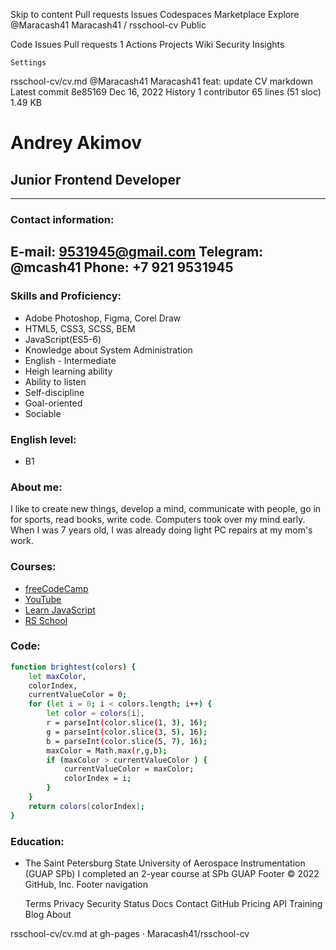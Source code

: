 
Skip to content
Pull requests
Issues
Codespaces
Marketplace
Explore
@Maracash41
Maracash41 /
rsschool-cv
Public

Code
Issues
Pull requests 1
Actions
Projects
Wiki
Security
Insights

    Settings

rsschool-cv/cv.md
@Maracash41
Maracash41 feat: update CV markdown
Latest commit 8e85169 Dec 16, 2022
History
1 contributor
65 lines (51 sloc) 1.49 KB
# Andrey Akimov
## Junior Frontend Developer
****
### Contact information:
E-mail: 9531945@gmail.com
Telegram: @mcash41
Phone: +7 921 9531945
---
### Skills and Proficiency:

- Adobe Photoshop, Figma, Corel Draw
- HTML5, CSS3, SCSS, BEM
- JavaScript(ES5-6)
- Knowledge about System Administration
- English - Intermediate
- Heigh learning ability
- Ability to listen
- Self-discipline
- Goal-oriented
- Sociable


### English level:

- B1

### About me:

I like to create new things, develop a mind, communicate with people, go in for sports, read books, write code. Computers took over my mind early. When I was 7 years old, I was already doing light PC repairs at my mom's work.

### Courses:

- [freeCodeCamp](https://freecodecamp.org/)
- [YouTube](https://youtube.com/)
- [Learn JavaScript](https://learn.javascript.ru/)
- [RS School](https://rs.school/js/)


### Code:

```sh
function brightest(colors) {
    let maxColor,
    colorIndex,
    currentValueColor = 0;
    for (let i = 0; i < colors.length; i++) {
        let color = colors[i],
        r = parseInt(color.slice(1, 3), 16);
        g = parseInt(color.slice(3, 5), 16);
        b = parseInt(color.slice(5, 7), 16);
        maxColor = Math.max(r,g,b);
        if (maxColor > currentValueColor ) {
            currentValueColor = maxColor;
            colorIndex = i;
        }
    }
    return colors[colorIndex];
}
```
### Education:
- The Saint Petersburg State University of Aerospace Instrumentation (GUAP SPb)
I completed an 2-year course at SPb GUAP
Footer
© 2022 GitHub, Inc.
Footer navigation

    Terms
    Privacy
    Security
    Status
    Docs
    Contact GitHub
    Pricing
    API
    Training
    Blog
    About

rsschool-cv/cv.md at gh-pages · Maracash41/rsschool-cv 
